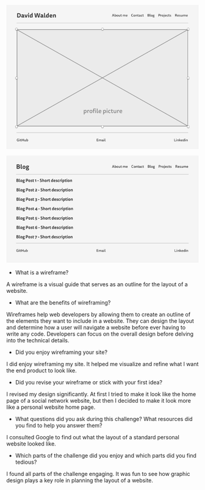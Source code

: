 ![Wireframe Index](imgs/wireframe-index.png)

![Wireframe Blog Index](imgs/wireframe-blog-index.png)

- What is a wireframe?

A wireframe is a visual guide that serves as an outline for the layout of a website.

- What are the benefits of wireframing?

Wireframes help web developers by allowing them to create an outline of the elements they want to include in a website. They can design the layout and determine how a user will navigate a website before ever having to write any code. Developers can focus on the overall design before delving into the technical details.

- Did you enjoy wireframing your site?

I did enjoy wireframing my site. It helped me visualize and refine what I want the end product to look like.

- Did you revise your wireframe or stick with your first idea?

I revised my design significantly. At first I tried to make it look like the home page of a social network website, but then I decided to make it look more like a personal website home page.

- What questions did you ask during this challenge? What resources did you find to help you answer them?

I consulted Google to find out what the layout of a standard personal website looked like.

- Which parts of the challenge did you enjoy and which parts did you find tedious?

I found all parts of the challenge engaging. It was fun to see how graphic design plays a key role in planning the layout of a website.
